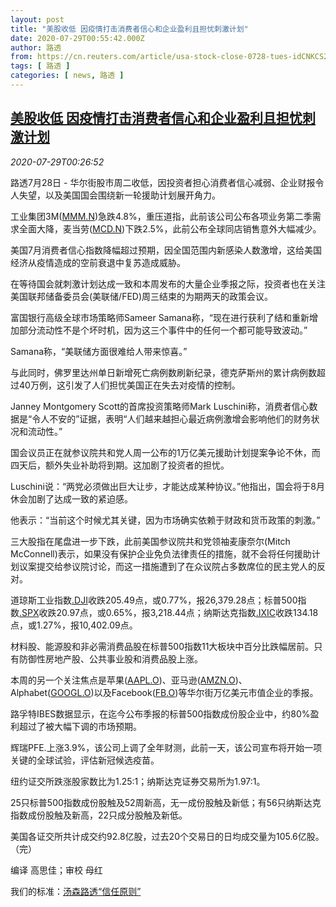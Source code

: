 ```yaml
---
layout: post
title: "美股收低 因疫情打击消费者信心和企业盈利且担忧刺激计划"
date: 2020-07-29T00:55:42.000Z
author: 路透
from: https://cn.reuters.com/article/usa-stock-close-0728-tues-idCNKCS24U01B
tags: [ 路透 ]
categories: [ news, 路透 ]
---
```

<!--1595984142000-->
[美股收低 因疫情打击消费者信心和企业盈利且担忧刺激计划](https://cn.reuters.com/article/usa-stock-close-0728-tues-idCNKCS24U01B)
------

<div>
<div><i>2020-07-29T00:26:52</i></div><div class="StandardArticleBody_body"><p>路透7月28日 - 华尔街股市周二收低，因投资者担心消费者信心减弱、企业财报令人失望，以及美国国会围绕新一轮援助计划展开角力。 </p><p>工业集团3M(<span id="symbol_MMM.N_0"><a href="//www.reuters.com/companies/MMM.N">MMM.N</a></span>)急跌4.8%，重压道指，此前该公司公布各项业务第二季需求全面大降，麦当劳(<span id="symbol_MCD.N_1"><a href="//www.reuters.com/companies/MCD.N">MCD.N</a></span>)下跌2.5%，此前公布全球同店销售意外大幅减少。 </p><p>美国7月消费者信心指数降幅超过预期，因全国范围内新感染人数激增，这给美国经济从疫情造成的空前衰退中复苏造成威胁。 </p><p>在等待国会就刺激计划达成一致和本周发布的大量企业季报之际，投资者也在关注美国联邦储备委员会(美联储/FED)周三结束的为期两天的政策会议。 </p><p>富国银行高级全球市场策略师Sameer Samana称，“现在进行获利了结和重新增加部分流动性不是个坏时机，因为这三个事件中的任何一个都可能导致波动。” </p><p>Samana称，“美联储方面很难给人带来惊喜。” </p><p>与此同时，佛罗里达州单日新增死亡病例数刷新纪录，德克萨斯州的累计病例数超过40万例，这引发了人们担忧美国正在失去对疫情的控制。 </p><p>Janney Montgomery Scott的首席投资策略师Mark Luschini称，消费者信心数据是“令人不安的”证据，表明“人们越来越担心最近病例激增会影响他们的财务状况和流动性。” </p><p>国会议员正在就参议院共和党人周一公布的1万亿美元援助计划提案争论不休，而四天后，额外失业补助将到期。这加剧了投资者的担忧。 </p><p>Luschini说：“两党必须做出巨大让步，才能达成某种协议。”他指出，国会将于8月休会加剧了达成一致的紧迫感。 </p><p>他表示：“当前这个时候尤其关键，因为市场确实依赖于财政和货币政策的刺激。” </p><p>三大股指在尾盘进一步下跌，此前美国参议院共和党领袖麦康奈尔(Mitch McConnell)表示，如果没有保护企业免负法律责任的措施，就不会将任何援助计划议案提交给参议院讨论，而这一措施遭到了在众议院占多数席位的民主党人的反对。 </p><p>道琼斯工业指数<a href="/investing/markets/index?symbol=.DJI">.DJI</a>收跌205.49点，或0.77%，报26,379.28点；标普500指数<a href="/investing/markets/index?symbol=.SPX">.SPX</a>收跌20.97点，或0.65%，报3,218.44点；纳斯达克指数<a href="/investing/markets/index?symbol=.IXIC">.IXIC</a>收跌134.18点，或1.27%，报10,402.09点。 </p><p>材料股、能源股和非必需消费品股在标普500指数11大板块中百分比跌幅居前。只有防御性房地产股、公共事业股和消费品股上涨。 </p><p>本周的另一个关注焦点是苹果(<span id="symbol_AAPL.O_5"><a href="//www.reuters.com/companies/AAPL.O">AAPL.O</a></span>)、亚马逊(<span id="symbol_AMZN.O_6"><a href="//www.reuters.com/companies/AMZN.O">AMZN.O</a></span>)、Alphabet(<span id="symbol_GOOGL.O_7"><a href="//www.reuters.com/companies/GOOGL.O">GOOGL.O</a></span>)以及Facebook(<span id="symbol_FB.O_8"><a href="//www.reuters.com/companies/FB.O">FB.O</a></span>)等华尔街万亿美元市值企业的季报。 </p><p>路孚特IBES数据显示，在迄今公布季报的标普500指数成份股企业中，约80%盈利超过了被大幅下调的市场预期。 </p><p>辉瑞PFE.上涨3.9%，该公司上调了全年财测，此前一天，该公司宣布将开始一项关键的全球试验，评估新冠候选疫苗。 </p><p>纽约证交所跌涨股家数比为1.25:1；纳斯达克证券交易所为1.97:1。 </p><p>25只标普500指数成份股触及52周新高，无一成份股触及新低；有56只纳斯达克指数成份股触及新高，22只成分股触及新低。 </p><p>美国各证交所共计成交约92.8亿股，过去20个交易日的日均成交量为105.6亿股。（完）     </p><div class="Attribution_container"><div class="Attribution_attribution"><p class="Attribution_content">编译 高思佳；审校 母红</p></div></div><div class="StandardArticleBody_trustBadgeContainer"><span class="StandardArticleBody_trustBadgeTitle">我们的标准：</span><span class="trustBadgeUrl"><a href="https://www.thomsonreuters.cn/content/dam/openweb/documents/pdf/china/brochures/about-us-1.pdf">汤森路透“信任原则”</a></span></div></div>
</div>
